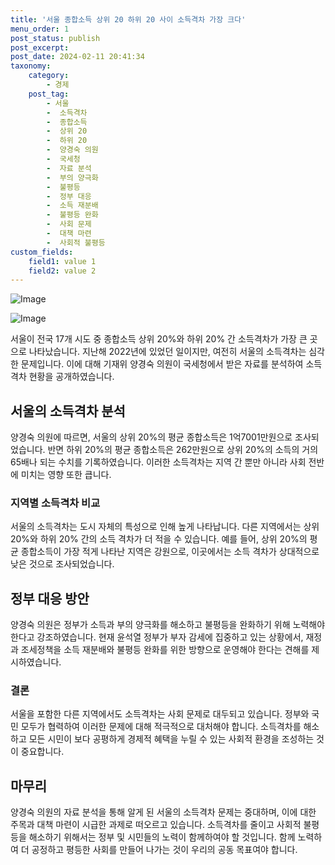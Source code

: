 ```yaml
---
title: '서울 종합소득 상위 20 하위 20 사이 소득격차 가장 크다'
menu_order: 1
post_status: publish
post_excerpt: 
post_date: 2024-02-11 20:41:34
taxonomy:
    category:
        - 경제
    post_tag:
        - 서울
        -  소득격차
        -  종합소득
        -  상위 20
        -  하위 20
        -  양경숙 의원
        -  국세청
        -  자료 분석
        -  부의 양극화
        -  불평등
        -  정부 대응
        -  소득 재분배
        -  불평등 완화
        -  사회 문제
        -  대책 마련
        -  사회적 불평등
custom_fields:
    field1: value 1
    field2: value 2
---
```


![Image](https://imgnews.pstatic.net/image/014/2024/02/11/0005140874_001_20240211161202396.jpg?type=w647)

![Image](https://imgnews.pstatic.net/image/014/2024/02/11/0005140874_002_20240211161202437.jpg?type=w647)

서울이 전국 17개 시도 중 종합소득 상위 20%와 하위 20% 간 소득격차가 가장 큰 곳으로 나타났습니다. 지난해 2022년에 있었던 일이지만, 여전히 서울의 소득격차는 심각한 문제입니다. 이에 대해 기재위 양경숙 의원이 국세청에서 받은 자료를 분석하여 소득 격차 현황을 공개하였습니다.
## 서울의 소득격차 분석
양경숙 의원에 따르면, 서울의 상위 20%의 평균 종합소득은 1억7001만원으로 조사되었습니다. 반면 하위 20%의 평균 종합소득은 262만원으로 상위 20%의 소득의 거의 65배나 되는 수치를 기록하였습니다. 이러한 소득격차는 지역 간 뿐만 아니라 사회 전반에 미치는 영향 또한 큽니다.
### 지역별 소득격차 비교
서울의 소득격차는 도시 자체의 특성으로 인해 높게 나타납니다. 다른 지역에서는 상위 20%와 하위 20% 간의 소득 격차가 더 적을 수 있습니다. 예를 들어, 상위 20%의 평균 종합소득이 가장 적게 나타난 지역은 강원으로, 이곳에서는 소득 격차가 상대적으로 낮은 것으로 조사되었습니다.
## 정부 대응 방안
양경숙 의원은 정부가 소득과 부의 양극화를 해소하고 불평등을 완화하기 위해 노력해야 한다고 강조하였습니다. 현재 윤석열 정부가 부자 감세에 집중하고 있는 상황에서, 재정과 조세정책을 소득 재분배와 불평등 완화를 위한 방향으로 운영해야 한다는 견해를 제시하였습니다.
### 결론
서울을 포함한 다른 지역에서도 소득격차는 사회 문제로 대두되고 있습니다. 정부와 국민 모두가 협력하여 이러한 문제에 대해 적극적으로 대처해야 합니다. 소득격차를 해소하고 모든 시민이 보다 공평하게 경제적 혜택을 누릴 수 있는 사회적 환경을 조성하는 것이 중요합니다.
## 마무리
양경숙 의원의 자료 분석을 통해 알게 된 서울의 소득격차 문제는 중대하며, 이에 대한 주목과 대책 마련이 시급한 과제로 떠오르고 있습니다. 소득격차를 줄이고 사회적 불평등을 해소하기 위해서는 정부 및 시민들의 노력이 함께하여야 할 것입니다. 함께 노력하여 더 공정하고 평등한 사회를 만들어 나가는 것이 우리의 공동 목표여야 합니다.
